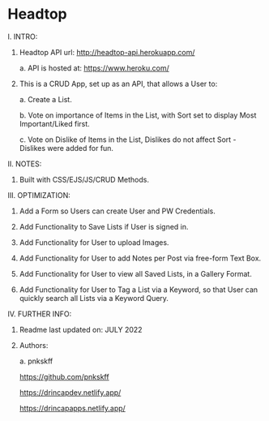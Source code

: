 # Headtop

I. INTRO:

  1. Headtop API url: http://headtop-api.herokuapp.com/
  
     a. API is hosted at: https://www.heroku.com/

  2. This is a CRUD App, set up as an API, that allows a User to:

     a. Create a List.

     b. Vote on importance of Items in the List, with Sort set to display Most Important/Liked first.

     c. Vote on Dislike of Items in the List, Dislikes do not affect Sort - Dislikes were added for fun.

II. NOTES:

  1. Built with CSS/EJS/JS/CRUD Methods.

III. OPTIMIZATION:

  1. Add a Form so Users can create User and PW Credentials.

  2. Add Functionality to Save Lists if User is signed in.
  
  3. Add Functionality for User to upload Images.
  
  4. Add Functionality for User to add Notes per Post via free-form Text Box.
  
  5. Add Functionality for User to view all Saved Lists, in a Gallery Format.
  
  6. Add Functionality for User to Tag a List via a Keyword, so that User can quickly search all Lists via a Keyword Query.

IV. FURTHER INFO:

  1. Readme last updated on: JULY 2022

  2. Authors:

     a. pnkskff

     https://github.com/pnkskff

     https://drincapdev.netlify.app/

     https://drincapapps.netlify.app/
